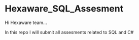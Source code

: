 # Hexaware_SQL_Assesment

Hi Hexaware team...

In this repo I will submit all assesments related to SQL and C#